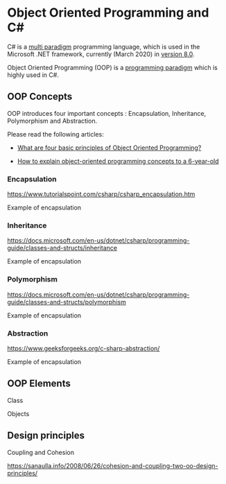 # Object Oriented Programming and C#

C# is a [multi paradigm](https://en.wikipedia.org/wiki/Comparison_of_multi-paradigm_programming_languages) programming language, which is used in the Microsoft .NET framework, currently (March 2020) in [version 8.0](https://docs.microsoft.com/da-dk/dotnet/csharp/language-reference/proposals/csharp-8.0/nullable-reference-types).

Object Oriented Programming (OOP) is a [programming paradigm](https://en.wikipedia.org/wiki/Programming_paradigm) which is highly used in C#.

## OOP Concepts

OOP introduces four important concepts : Encapsulation, Inheritance, Polymorphism and Abstraction.

Please read the following articles:

- [What are four basic principles of Object Oriented Programming?](https://medium.com/@cancerian0684/what-are-four-basic-principles-of-object-oriented-programming-645af8b43727)

- [How to explain object-oriented programming concepts to a 6-year-old](https://www.freecodecamp.org/news/object-oriented-programming-concepts-21bb035f7260/)

### Encapsulation

https://www.tutorialspoint.com/csharp/csharp_encapsulation.htm

Example of encapsulation

### Inheritance

https://docs.microsoft.com/en-us/dotnet/csharp/programming-guide/classes-and-structs/inheritance

Example of encapsulation

### Polymorphism

https://docs.microsoft.com/en-us/dotnet/csharp/programming-guide/classes-and-structs/polymorphism

Example of encapsulation

### Abstraction

https://www.geeksforgeeks.org/c-sharp-abstraction/

Example of encapsulation

## OOP Elements

Class

Objects

## Design principles

Coupling and Cohesion

https://sanaulla.info/2008/06/26/cohesion-and-coupling-two-oo-design-principles/

## 

## 